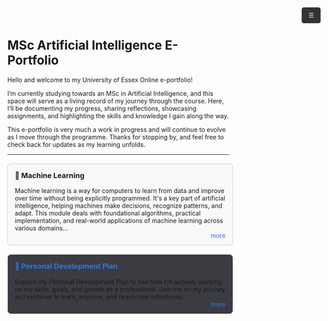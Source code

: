 # MSc Artificial Intelligence E-Portfolio

Hello and welcome to my University of Essex Online e-portfolio!

I’m currently studying towards an MSc in Artificial Intelligence, and this space will serve as a living record of my journey through the course. Here, I’ll be documenting my progress, sharing reflections, showcasing assignments, and highlighting the skills and knowledge I gain along the way.

This e-portfolio is very much a work in progress and will continue to evolve as I move through the programme. Thanks for stopping by, and feel free to check back for updates as my learning unfolds.

---

<div style="width: 95%; max-width: 1000px; margin: 20px auto; border: 1px solid #ccc; padding: 16px; border-radius: 8px; background-color: #f9f9f9;">
  <h3 style="margin-top: 0;">
    <a href="machine_learning" style="text-decoration: none;">🔗 Machine Learning</a>
  </h3>
  <p>Machine learning is a way for computers to learn from data and improve over time without being explicitly programmed. It's a key part of artificial intelligence, helping machines make decisions, recognize patterns, and adapt. This module deals with foundational algorithms, practical implementation, and real-world applications of machine learning across various domains...
  <br/>
  <a href="machine_learning" style="text-decoration: none; color: #2a7ae2; margin-left:10px; float: right;">more</a>
  </p>
</div>


<div style="width: 95%; max-width: 1000px; margin: 20px auto; border: 1px solid #ccc; padding: 16px; border-radius: 8px; background-color:rgb(59, 59, 66);">
  <h3 style="margin-top: 0;">
    <a href="pdp/pdp.md" style="text-decoration: none; color: #2a7ae2;">🔗 Personal Development Plan</a>
  </h3>
  <p>Explore my Personal Development Plan to see how I’m actively working on my skills, goals, and growth as a professional. Join me on my journey as I continue to learn, improve, and reach new milestones...
  <br/>
<a href="pdp" style="text-decoration: none; color: #2a7ae2; margin-left:10px; float: right;">more</a>
  </p>
</div>

<div id="hamburgerMenu">
  <div id="menuToggle">&#9776;</div>
  <div id="menuLinks">
    <a href="#section1">Section 1</a>
    <a href="#section2">Section 2</a>
    <a href="#section3">Section 3</a>
  </div>
</div>

<style>
  #hamburgerMenu {
    position: fixed;
    top: 20px;
    right: 20px;
    z-index: 1000;
    font-family: Arial, sans-serif;
  }

  #menuToggle {
    background: #333;
    color: white;
    padding: 10px 15px;
    cursor: pointer;
    border-radius: 5px;
    user-select: none;
  }

  #menuLinks {
    display: none;
    margin-top: 10px;
    background: white;
    border: 1px solid #ccc;
    box-shadow: 0 0 10px rgba(0,0,0,0.1);
    border-radius: 5px;
  }

  #menuLinks a {
    display: block;
    padding: 10px 15px;
    text-decoration: none;
    color: #333;
  }

  #menuLinks a:hover {
    background-color: #f0f0f0;
  }
</style>

<script>
  document.addEventListener('DOMContentLoaded', function () {
    const toggle = document.getElementById('menuToggle');
    const links = document.getElementById('menuLinks');

    toggle.addEventListener('click', function () {
      if (links.style.display === 'block') {
        links.style.display = 'none';
      } else {
        links.style.display = 'block';
      }
    });
  });
</script>